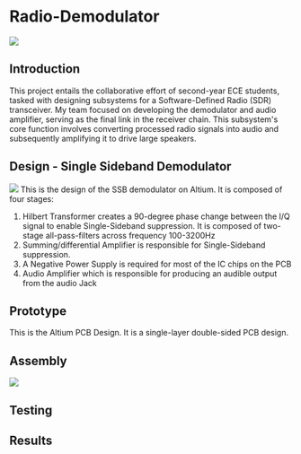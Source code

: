 # Radio-Demodulator
![](https://github.com/dagsion/RadioHardware-Demodulator/blob/main/IMG_0835.JPG)

## Introduction
This project entails the collaborative effort of second-year ECE students, tasked with designing subsystems for a Software-Defined Radio (SDR) transceiver. My team focused on developing the demodulator and audio amplifier, serving as the final link in the receiver chain. This subsystem's core function involves converting processed radio signals into audio and subsequently amplifying it to drive large speakers.

## Design - Single Sideband Demodulator
![](https://github.com/dagsion/RadioHardware-Demodulator/blob/main/Design.png)
This is the design of the SSB demodulator on Altium. It is composed of four stages:
1. Hilbert Transformer creates a 90-degree phase change between the I/Q signal to enable Single-Sideband suppression. It is composed of two-stage all-pass-filters across frequency 100-3200Hz
2. Summing/differential Amplifier is responsible for Single-Sideband suppression.
3. A Negative Power Supply is required for most of the IC chips on the PCB
4. Audio Amplifier which is responsible for producing an audible output from the audio Jack
## Prototype
This is the Altium PCB Design. It is a single-layer double-sided PCB design.
## Assembly
![](https://github.com/dagsion/RadioHardware-Demodulator/blob/main/Assemble.JPG)
## Testing

## Results

